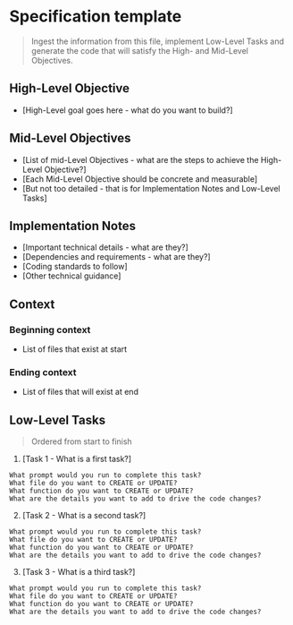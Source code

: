 # Specification template
> Ingest the information from this file, implement Low-Level Tasks and generate the code that will satisfy the High- and Mid-Level Objectives.

## High-Level Objective

- [High-Level goal goes here - what do you want to build?]

## Mid-Level Objectives

- [List of mid-Level Objectives - what are the steps to achieve the High-Level Objective?]
- [Each Mid-Level Objective should be concrete and measurable]
- [But not too detailed - that is for Implementation Notes and Low-Level Tasks]

## Implementation Notes

- [Important technical details - what are they?]
- [Dependencies and requirements - what are they?]
- [Coding standards to follow]
- [Other technical guidance]

## Context

### Beginning context
- List of files that exist at start

### Ending context
- List of files that will exist at end

## Low-Level Tasks
> Ordered from start to finish

1. [Task 1 - What is a first task?]
```claude
What prompt would you run to complete this task?
What file do you want to CREATE or UPDATE?
What function do you want to CREATE or UPDATE?
What are the details you want to add to drive the code changes?
```
2. [Task 2 - What is a second task?]
```claude
What prompt would you run to complete this task?
What file do you want to CREATE or UPDATE?
What function do you want to CREATE or UPDATE?
What are the details you want to add to drive the code changes?
```
3. [Task 3 - What is a third task?]
```claude
What prompt would you run to complete this task?
What file do you want to CREATE or UPDATE?
What function do you want to CREATE or UPDATE?
What are the details you want to add to drive the code changes?
```
